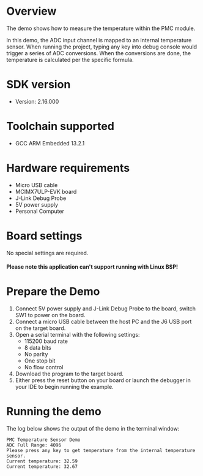 Overview
========

The demo shows how to measure the temperature within the PMC module.

In this demo, the ADC input channel is mapped to an internal temperature sensor. When running the project, typing
any key into debug console would trigger a series of ADC conversions. When the conversions are done, the temperature is
calculated per the specific formula.


SDK version
===========
- Version: 2.16.000

Toolchain supported
===================
- GCC ARM Embedded  13.2.1

Hardware requirements
=====================
- Micro USB cable
- MCIMX7ULP-EVK board
- J-Link Debug Probe
- 5V power supply
- Personal Computer

Board settings
==============
No special settings are required.

#### Please note this application can't support running with Linux BSP! ####

Prepare the Demo
================
1.  Connect 5V power supply and J-Link Debug Probe to the board, switch SW1 to power on the board.
2.  Connect a micro USB cable between the host PC and the J6 USB port on the target board.
3.  Open a serial terminal with the following settings:
    - 115200 baud rate
    - 8 data bits
    - No parity
    - One stop bit
    - No flow control
4.  Download the program to the target board.
5.  Either press the reset button on your board or launch the debugger in your IDE to begin running the example.

Running the demo
================
The log below shows the output of the demo in the terminal window:
~~~~~~~~~~~~~~~~~~~~~~~~~~~~~~~~~~~
PMC Temperature Sensor Demo
ADC Full Range: 4096
Please press any key to get temperature from the internal temperature sensor.
Current temperature: 32.59
Current temperature: 32.67
~~~~~~~~~~~~~~~~~~~~~~~~~~~~~~~~~~~
